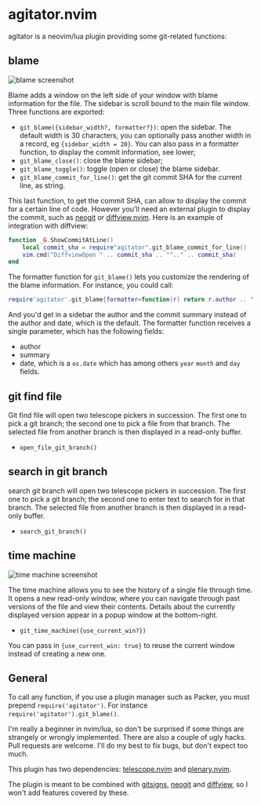 # agitator.nvim

agitator is a neovim/lua plugin providing some git-related functions:

## blame

![blame screenshot](https://raw.githubusercontent.com/wiki/emmanueltouzery/agitator.nvim/blame.png)

Blame adds a window on the left side of your window with blame information for the file.
The sidebar is scroll bound to the main file window.
Three functions are exported:

- `git_blame({sidebar_width?, formatter?})`: open the sidebar. The default width is 30 characters, you
  can optionally pass another width in a record, eg `{sidebar_width = 20}`. You can also pass in a
  formatter function, to display the commit information, see lower;
- `git_blame_close()`: close the blame sidebar;
- `git_blame_toggle()`: toggle (open or close) the blame sidebar.
- `git_blame_commit_for_line()`: get the git commit SHA for the current line, as string.

This last function, to get the commit SHA, can allow to display the commit for a certain line of code.
However you'll need an external plugin to display the commit, such as [neogit](https://github.com/TimUntersberger/neogit)
or [diffview.nvim](https://github.com/sindrets/diffview.nvim/).
Here is an example of integration with diffview:

```lua
function _G.ShowCommitAtLine()
    local commit_sha = require"agitator".git_blame_commit_for_line()
    vim.cmd("DiffviewOpen " .. commit_sha .. "^.." .. commit_sha)
end
```

The formatter function for `git_blame()` lets you customize the rendering of the blame information.
For instance, you could call:

```lua
require'agitator'.git_blame{formatter=function(r) return r.author .. " => " .. r.summary; end}
```

And you'd get in a sidebar the author and the commit summary instead of the author and date, which is
the default.
The formatter function receives a single parameter, which has the following fields:

- author
- summary
- date, which is a `os.date` which has among others `year` `month` and `day` fields.

## git find file

Git find file will open two telescope pickers in succession. The first one to
pick a git branch; the second one to pick a file from that branch.
The selected file from another branch is then displayed in a read-only buffer.

- `open_file_git_branch()`

## search in git branch

search git branch will open two telescope pickers in succession. The first one to
pick a git branch; the second one to enter text to search for in that branch.
The selected file from another branch is then displayed in a read-only buffer.

- `search_git_branch()`

## time machine

![time machine screenshot](https://raw.githubusercontent.com/wiki/emmanueltouzery/agitator.nvim/time-machine.png)

The time machine allows you to see the history of a single file through time.
It opens a new read-only window, where you can navigate through
past versions of the file and view their contents.
Details about the currently displayed version appear in a popup window at the bottom-right.

- `git_time_machine({use_current_win?})`

You can pass in `{use_current_win: true}` to reuse the current window instead of creating a new one.

## General

To call any function, if you use a plugin manager such as Packer, you must
prepend `require('agitator')`. For instance `require('agitator').git_blame()`.

I'm really a beginner in nvim/lua, so don't be surprised if some things are
strangely or wrongly implemented. There are also a couple of ugly hacks. Pull
requests are welcome. I'll do my best to fix bugs, but don't expect too much.

This plugin has two dependencies: [telescope.nvim](https://github.com/nvim-telescope/telescope.nvim/)
and [plenary.nvim](https://github.com/nvim-lua/plenary.nvim).

The plugin is meant to be combined with [gitsigns](https://github.com/lewis6991/gitsigns.nvim),
[neogit](https://github.com/TimUntersberger/neogit) and [diffview](https://github.com/sindrets/diffview.nvim),
so I won't add features covered by these.
